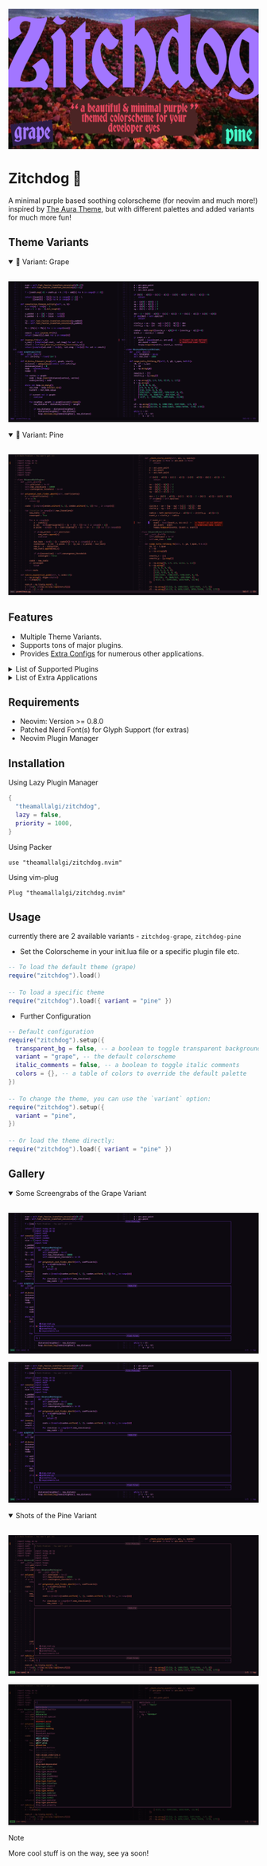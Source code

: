 ![HEADER IMAGE](https://github.com/theamallalgi/zitchdog/blob/main/docs/assets/header.png?raw=true)

# Zitchdog 🦑
A minimal purple based soothing colorscheme (for neovim and much more!) inspired by [The Aura Theme](https://github.com/daltonmenezes/aura-theme/), but with different palettes and added variants for much more fun!

## Theme Variants

<details open>
	<summary>🍇 Variant: Grape</summary>
</br>

![Grape Variant](https://github.com/theamallalgi/zitchdog/blob/main/docs/assets/grape-1.png?raw=true)
</details>

<details open>
	<summary>🌲 Variant: Pine</summary>
	</br>

![Pine Variant](https://github.com/theamallalgi/zitchdog/blob/main/docs/assets/pine-1.png?raw=true)
</details>

## Features

- Multiple Theme Variants.
- Supports tons of major plugins.
- Provides [Extra Configs](https://github.com/theamallalgi/zitchdog/tree/main/extras) for numerous other applications.

<details>
<summary>List of Supported Plugins</summary>
</br>

<!-- plugins:start -->

| Plugin | Source |
| --- | --- |
| [aerial.nvim](https://github.com/stevearc/aerial.nvim) | [`aerial`](lua/zitchdog/groups/aerial.lua) |
| [ale](https://github.com/dense-analysis/ale) | [`ale`](lua/zitchdog/groups/ale.lua) |
| [alpha-nvim](https://github.com/goolord/alpha-nvim) | [`alpha`](lua/zitchdog/groups/alpha.lua) |
| [barbar.nvim](https://github.com/romgrk/barbar.nvim) | [`barbar`](lua/zitchdog/groups/barbar.lua) |
| [blink.cmp](https://github.com/Saghen/blink.cmp) | [`blink`](lua/zitchdog/groups/blink.lua) |
| [bufferline.nvim](https://github.com/akinsho/bufferline.nvim) | [`bufferline`](lua/zitchdog/groups/bufferline.lua) |
| [nvim-cmp](https://github.com/hrsh7th/nvim-cmp) | [`cmp`](lua/zitchdog/groups/cmp.lua) |
| [codeium.nvim](https://github.com/Exafunction/codeium.nvim) | [`codeium`](lua/zitchdog/groups/codeium.lua) |
| [copilot.lua](https://github.com/zbirenbaum/copilot.lua) | [`copilot`](lua/zitchdog/groups/copilot.lua) |
| [nvim-dap](https://github.com/mfussenegger/nvim-dap) | [`dap`](lua/zitchdog/groups/dap.lua) |
| [dashboard-nvim](https://github.com/nvimdev/dashboard-nvim) | [`dashboard`](lua/zitchdog/groups/dashboard.lua) |
| [flash.nvim](https://github.com/folke/flash.nvim) | [`flash`](lua/zitchdog/groups/flash.lua) |
| [fzf-lua](https://github.com/ibhagwan/fzf-lua) | [`fzf`](lua/zitchdog/groups/fzf.lua) |
| [vim-gitgutter](https://github.com/airblade/vim-gitgutter) | [`gitgutter`](lua/zitchdog/groups/gitgutter.lua) |
| [gitsigns.nvim](https://github.com/lewis6991/gitsigns.nvim) | [`gitsigns`](lua/zitchdog/groups/gitsigns.lua) |
| [glyph-palette.vim](https://github.com/lambdalisue/glyph-palette.vim) | [`glyph-palette`](lua/zitchdog/groups/glyph-palette.lua) |
| [grug-far.nvim](https://github.com/MagicDuck/grug-far.nvim) | [`grug-far`](lua/zitchdog/groups/grug-far.lua) |
| [headlines.nvim](https://github.com/lukas-reineke/headlines.nvim) | [`headlines`](lua/zitchdog/groups/headlines.lua) |
| [hop.nvim](https://github.com/phaazon/hop.nvim) | [`hop`](lua/zitchdog/groups/hop.lua) |
| [vim-illuminate](https://github.com/RRethy/vim-illuminate) | [`illuminate`](lua/zitchdog/groups/illuminate.lua) |
| [indent-blankline.nvim](https://github.com/lukas-reineke/indent-blankline.nvim) | [`indent-blankline`](lua/zitchdog/groups/indent-blankline.lua) |
| [indentmini.nvim](https://github.com/nvimdev/indentmini.nvim) | [`indentmini`](lua/zitchdog/groups/indentmini.lua) |
| [lazy.nvim](https://github.com/folke/lazy.nvim) | [`lazy`](lua/zitchdog/groups/lazy.lua) |
| [leap.nvim](https://github.com/ggandor/leap.nvim) | [`leap`](lua/zitchdog/groups/leap.lua) |
| [lspsaga.nvim](https://github.com/glepnir/lspsaga.nvim) | [`lspsaga`](lua/zitchdog/groups/lspsaga.lua) |
| [mini.animate](https://github.com/echasnovski/mini.animate) | [`mini_animate`](lua/zitchdog/groups/mini_animate.lua) |
| [mini.clue](https://github.com/echasnovski/mini.clue) | [`mini_clue`](lua/zitchdog/groups/mini_clue.lua) |
| [mini.completion](https://github.com/echasnovski/mini.completion) | [`mini_completion`](lua/zitchdog/groups/mini_completion.lua) |
| [mini.cursorword](https://github.com/echasnovski/mini.cursorword) | [`mini_cursorword`](lua/zitchdog/groups/mini_cursorword.lua) |
| [mini.deps](https://github.com/echasnovski/mini.deps) | [`mini_deps`](lua/zitchdog/groups/mini_deps.lua) |
| [mini.diff](https://github.com/echasnovski/mini.diff) | [`mini_diff`](lua/zitchdog/groups/mini_diff.lua) |
| [mini.files](https://github.com/echasnovski/mini.files) | [`mini_files`](lua/zitchdog/groups/mini_files.lua) |
| [mini.hipatterns](https://github.com/echasnovski/mini.hipatterns) | [`mini_hipatterns`](lua/zitchdog/groups/mini_hipatterns.lua) |
| [mini.icons](https://github.com/echasnovski/mini.icons) | [`mini_icons`](lua/zitchdog/groups/mini_icons.lua) |
| [mini.indentscope](https://github.com/echasnovski/mini.indentscope) | [`mini_indentscope`](lua/zitchdog/groups/mini_indentscope.lua) |
| [mini.jump](https://github.com/echasnovski/mini.jump) | [`mini_jump`](lua/zitchdog/groups/mini_jump.lua) |
| [mini.map](https://github.com/echasnovski/mini.map) | [`mini_map`](lua/zitchdog/groups/mini_map.lua) |
| [mini.notify](https://github.com/echasnovski/mini.notify) | [`mini_notify`](lua/zitchdog/groups/mini_notify.lua) |
| [mini.operators](https://github.com/echasnovski/mini.operators) | [`mini_operators`](lua/zitchdog/groups/mini_operators.lua) |
| [mini.pick](https://github.com/echasnovski/mini.pick) | [`mini_pick`](lua/zitchdog/groups/mini_pick.lua) |
| [mini.starter](https://github.com/echasnovski/mini.starter) | [`mini_starter`](lua/zitchdog/groups/mini_starter.lua) |
| [mini.statusline](https://github.com/echasnovski/mini.statusline) | [`mini_statusline`](lua/zitchdog/groups/mini_statusline.lua) |
| [mini.surround](https://github.com/echasnovski/mini.surround) | [`mini_surround`](lua/zitchdog/groups/mini_surround.lua) |
| [mini.tabline](https://github.com/echasnovski/mini.tabline) | [`mini_tabline`](lua/zitchdog/groups/mini_tabline.lua) |
| [mini.test](https://github.com/echasnovski/mini.test) | [`mini_test`](lua/zitchdog/groups/mini_test.lua) |
| [mini.trailspace](https://github.com/echasnovski/mini.trailspace) | [`mini_trailspace`](lua/zitchdog/groups/mini_trailspace.lua) |
| [nvim-navic](https://github.com/SmiteshP/nvim-navic) | [`navic`](lua/zitchdog/groups/navic.lua) |
| [neo-tree.nvim](https://github.com/nvim-neo-tree/neo-tree.nvim) | [`neo-tree`](lua/zitchdog/groups/neo-tree.lua) |
| [neogit](https://github.com/TimUntersberger/neogit) | [`neogit`](lua/zitchdog/groups/neogit.lua) |
| [neotest](https://github.com/nvim-neotest/neotest) | [`neotest`](lua/zitchdog/groups/neotest.lua) |
| [noice.nvim](https://github.com/folke/noice.nvim) | [`noice`](lua/zitchdog/groups/noice.lua) |
| [nvim-notify](https://github.com/rcarriga/nvim-notify) | [`notify`](lua/zitchdog/groups/notify.lua) |
| [nvim-tree.lua](https://github.com/kyazdani42/nvim-tree.lua) | [`nvim-tree`](lua/zitchdog/groups/nvim-tree.lua) |
| [octo.nvim](https://github.com/pwntester/octo.nvim) | [`octo`](lua/zitchdog/groups/octo.lua) |
| [rainbow-delimiters.nvim](https://github.com/HiPhish/rainbow-delimiters.nvim) | [`rainbow`](lua/zitchdog/groups/rainbow.lua) |
| [render-markdown.nvim](https://github.com/MeanderingProgrammer/render-markdown.nvim) | [`render-markdown`](lua/zitchdog/groups/render-markdown.lua) |
| [nvim-scrollbar](https://github.com/petertriho/nvim-scrollbar) | [`scrollbar`](lua/zitchdog/groups/scrollbar.lua) |
| [snacks.nvim](https://github.com/folke/snacks.nvim) | [`snacks`](lua/zitchdog/groups/snacks.lua) |
| [vim-sneak](https://github.com/justinmk/vim-sneak) | [`sneak`](lua/zitchdog/groups/sneak.lua) |
| [supermaven-nvim](https://github.com/supermaven-inc/supermaven-nvim) | [`supermaven`](lua/zitchdog/groups/supermaven.lua) |
| [telescope.nvim](https://github.com/nvim-telescope/telescope.nvim) | [`telescope`](lua/zitchdog/groups/telescope.lua) |
| [nvim-treesitter-context](https://github.com/nvim-treesitter/nvim-treesitter-context) | [`treesitter-context`](lua/zitchdog/groups/treesitter-context.lua) |
| [trouble.nvim](https://github.com/folke/trouble.nvim) | [`trouble`](lua/zitchdog/groups/trouble.lua) |
| [vimwiki](https://github.com/vimwiki/vimwiki) | [`vimwiki`](lua/zitchdog/groups/vimwiki.lua) |
| [which-key.nvim](https://github.com/folke/which-key.nvim) | [`which-key`](lua/zitchdog/groups/which-key.lua) |
| [yanky.nvim](https://github.com/gbprod/yanky.nvim) | [`yanky`](lua/zitchdog/groups/yanky.lua) |

<!-- plugins:end -->

</details>

<details>
<summary>List of Extra Applications</summary>
</br>

<!-- extras:start -->

| Tool | Extra |
| --- | --- |
| [Alacritty](https://github.com/alacritty/alacritty) | [extras/alacritty](extras/alacritty) |
| [Fish](https://fishshell.com/docs/current/index.html) | [extras/fish](extras/fish) |
| [Fish Themes](https://fishshell.com/docs/current/interactive.html#syntax-highlighting) | [extras/fish_themes](extras/fish_themes) |
| [Fzf](https://github.com/junegunn/fzf) | [extras/fzf](extras/fzf) |
| [Ghostty](https://github.com/ghostty-org/ghostty) | [extras/ghostty](extras/ghostty) |
| [GNOME Terminal](https://gitlab.gnome.org/GNOME/gnome-terminal) | [extras/gnome_terminal](extras/gnome_terminal) |
| [iTerm](https://iterm2.com/) | [extras/iterm](extras/iterm) |
| [Kitty](https://sw.kovidgoyal.net/kitty/conf.html) | [extras/kitty](extras/kitty) |
| [Lazygit](https://github.com/jesseduffield/lazygit) | [extras/lazygit](extras/lazygit) |
| [Lua Table](https://www.lua.org) | [extras/lua](extras/lua) |
| [Sublime Text](https://www.sublimetext.com/docs/themes) | [extras/sublime](extras/sublime) |
| [Terminator](https://gnome-terminator.readthedocs.io/en/latest/config.html) | [extras/terminator](extras/terminator) |
| [Termux](https://termux.dev/) | [extras/termux](extras/termux) |
| [Tmux](https://github.com/tmux/tmux/wiki) | [extras/tmux](extras/tmux) |
| [Vimium](https://vimium.github.io/) | [extras/vimium](extras/vimium) |
| [WezTerm](https://wezfurlong.org/wezterm/config/files.html) | [extras/wezterm](extras/wezterm) |
| [Windows Terminal](https://aka.ms/terminal-documentation) | [extras/windows_terminal](extras/windows_terminal) |
| [Yazi](https://github.com/sxyazi/yazi) | [extras/yazi](extras/yazi) |

<!-- extras:end -->

</details>

## Requirements
- Neovim: Version >= 0.8.0
- Patched Nerd Font(s) for Glyph Support (for extras)
- Neovim Plugin Manager

## Installation

Using Lazy Plugin Manager
```lua
{
  "theamallalgi/zitchdog",
  lazy = false,
  priority = 1000,
}
```
Using Packer
```vim
use "theamallalgi/zitchdog.nvim"
```

Using vim-plug
```vim
Plug "theamallalgi/zitchdog.nvim"
```

## Usage
currently there are 2 available variants - `zitchdog-grape`, `zitchdog-pine`

- Set the Colorscheme in your init.lua file or a specific plugin file etc.

```lua
-- To load the default theme (grape)
require("zitchdog").load()

-- To load a specific theme
require("zitchdog").load({ variant = "pine" })
```

- Further Configuration

```lua
-- Default configuration
require("zitchdog").setup({
  transparent_bg = false, -- a boolean to toggle transparent background
  variant = "grape", -- the default colorscheme
  italic_comments = false, -- a boolean to toggle italic comments
  colors = {}, -- a table of colors to override the default palette
})

-- To change the theme, you can use the `variant` option:
require("zitchdog").setup({
  variant = "pine",
})

-- Or load the theme directly:
require("zitchdog").load({ variant = "pine" })
```

## Gallery

<details open>
	<summary>Some Screengrabs of the Grape Variant</summary>
	</br>

![Code](https://github.com/theamallalgi/zitchdog/blob/main/docs/assets/grape-2.png?raw=true)

![Code](https://github.com/theamallalgi/zitchdog/blob/main/docs/assets/grape-2.png?raw=true)
</details>

<details open>
	<summary>Shots of the Pine Variant</summary>
	</br>

![Code](https://github.com/theamallalgi/zitchdog/blob/main/docs/assets/pine-2.png?raw=true)

![Code](https://github.com/theamallalgi/zitchdog/blob/main/docs/assets/pine-3.png?raw=true)
</details>

> [!NOTE]
> More cool stuff is on the way, see ya soon!
